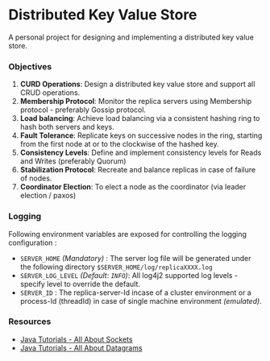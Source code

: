 # Distributed Key Value Store
A personal project for designing and implementing a distributed key value store. 

### Objectives

1. **CURD Operations**: Design a distributed key value store and support all CRUD operations.
2. **Membership Protocol**: Monitor the replica servers using Membership protocol - preferably Gossip protocol. 
3. **Load balancing**: Achieve load balancing via a consistent hashing ring to hash both servers and keys.
4. **Fault Tolerance**: Replicate keys on successive nodes in the ring, starting from the first node at or to the clockwise of the hashed key.
5. **Consistency Levels**: Define and implement consistency levels for Reads and Writes (preferably Quorum)
6. **Stabilization Protocol**: Recreate and balance replicas in case of failure of nodes.
7. **Coordinator Election**: To elect a node as the coordinator (via leader election / paxos)  

### Logging
Following environment variables are exposed for controlling the logging configuration :
- `SERVER_HOME` _(Mandatory)_ : The server log file will be generated under the following directory `$SERVER_HOME/log/replicaXXXX.log`
- `SERVER_LOG_LEVEL` _(Default: `INFO`)_: All log4j2 supported log levels - specify level to override the default.
- `SERVER_ID` : The replica-server-Id incase of a cluster environment or a process-Id (threadId) in case of single machine environment _(emulated)_.

### Resources
- [Java Tutorials - All About Sockets](https://docs.oracle.com/javase/tutorial/networking/sockets/definition.html)
- [Java Tutorials - All About Datagrams](https://docs.oracle.com/javase/tutorial/networking/datagrams/index.html)
